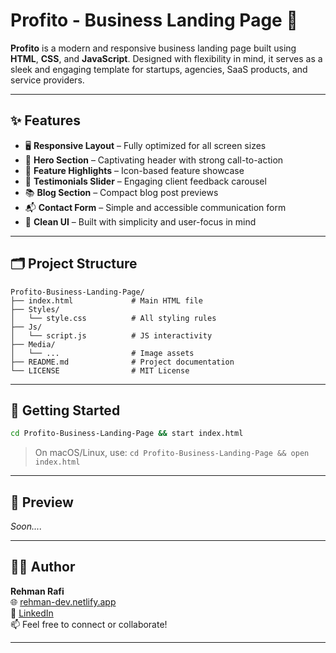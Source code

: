 # Profito - Business Landing Page 🚀

**Profito** is a modern and responsive business landing page built using **HTML**, **CSS**, and **JavaScript**. Designed with flexibility in mind, it serves as a sleek and engaging template for startups, agencies, SaaS products, and service providers.

---

## ✨ Features

- 🖥️ **Responsive Layout** – Fully optimized for all screen sizes
- 🎯 **Hero Section** – Captivating header with strong call-to-action
- 🧠 **Feature Highlights** – Icon-based feature showcase
- 🧾 **Testimonials Slider** – Engaging client feedback carousel
- 📚 **Blog Section** – Compact blog post previews
- 📬 **Contact Form** – Simple and accessible communication form
- 🎨 **Clean UI** – Built with simplicity and user-focus in mind

---

## 🗂️ Project Structure

```
Profito-Business-Landing-Page/
├── index.html             # Main HTML file
├── Styles/
│   └── style.css          # All styling rules
├── Js/
│   └── script.js          # JS interactivity
├── Media/
│   └── ...                # Image assets
├── README.md              # Project documentation
└── LICENSE                # MIT License
```

---

## 🚀 Getting Started

```bash
cd Profito-Business-Landing-Page && start index.html
```

> On macOS/Linux, use: `cd Profito-Business-Landing-Page && open index.html`

---

## 📸 Preview

_Soon...._

---

## 👨‍💻 Author

**Rehman Rafi**  
🌐 [rehman-dev.netlify.app](https://rehman-dev.netlify.app/)  
🔗 [LinkedIn](https://www.linkedin.com/in/muhammad-rehman-rafi-944418257/)  
📫 Feel free to connect or collaborate!

---
